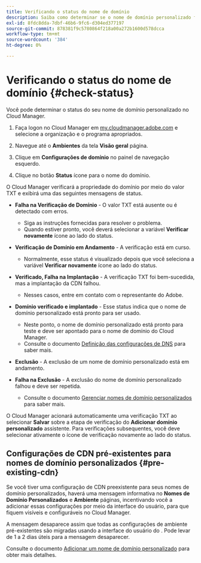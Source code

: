 ```yaml
---
title: Verificando o status do nome de domínio
description: Saiba como determinar se o nome de domínio personalizado foi verificado com êxito pelo Cloud Manager.
exl-id: 8fdc8dda-7dbf-46b6-9fc6-d304ed377197
source-git-commit: 878381f9c5780864f218a00a272b1600d578dcca
workflow-type: tm+mt
source-wordcount: '384'
ht-degree: 0%

---
```



# Verificando o status do nome de domínio {#check-status}

Você pode determinar o status do seu nome de domínio personalizado no Cloud Manager.

1. Faça logon no Cloud Manager em [my.cloudmanager.adobe.com](https://my.cloudmanager.adobe.com/) e selecione a organização e o programa apropriados.

1. Navegue até o **Ambientes** da tela **Visão geral** página.

1. Clique em **Configurações de domínio** no painel de navegação esquerdo.

1. Clique no botão **Status** ícone para o nome do domínio.

O Cloud Manager verificará a propriedade do domínio por meio do valor TXT e exibirá uma das seguintes mensagens de status.

* **Falha na Verificação de Domínio** - O valor TXT está ausente ou é detectado com erros.

   * Siga as instruções fornecidas para resolver o problema.
   * Quando estiver pronto, você deverá selecionar a variável **Verificar novamente** ícone ao lado do status.

* **Verificação de Domínio em Andamento** - A verificação está em curso.

   * Normalmente, esse status é visualizado depois que você seleciona a variável **Verificar novamente** ícone ao lado do status.

* **Verificado, Falha na Implantação** - A verificação TXT foi bem-sucedida, mas a implantação da CDN falhou.

   * Nesses casos, entre em contato com o representante do Adobe.

* **Domínio verificado e implantado** - Esse status indica que o nome de domínio personalizado está pronto para ser usado.

   * Neste ponto, o nome de domínio personalizado está pronto para teste e deve ser apontado para o nome de domínio do Cloud Manager.
   * Consulte o documento [Definição das configurações de DNS](/help/implementing/cloud-manager/custom-domain-names/configure-dns-settings.md) para saber mais.

* **Exclusão** - A exclusão de um nome de domínio personalizado está em andamento.

* **Falha na Exclusão** - A exclusão do nome de domínio personalizado falhou e deve ser repetida.

   * Consulte o documento [Gerenciar nomes de domínio personalizados](/help/implementing/cloud-manager/custom-domain-names/managing-custom-domain-names.md) para saber mais.

O Cloud Manager acionará automaticamente uma verificação TXT ao selecionar **Salvar** sobre a etapa de verificação do **Adicionar domínio personalizado** assistente. Para verificações subsequentes, você deve selecionar ativamente o ícone de verificação novamente ao lado do status.

## Configurações de CDN pré-existentes para nomes de domínio personalizados {#pre-existing-cdn}

Se você tiver uma configuração de CDN preexistente para seus nomes de domínio personalizados, haverá uma mensagem informativa no **Nomes de Domínio Personalizados** e **Ambiente** páginas, incentivando você a adicionar essas configurações por meio da interface do usuário, para que fiquem visíveis e configuráveis no Cloud Manager.

A mensagem desaparece assim que todas as configurações de ambiente pré-existentes são migradas usando a interface do usuário do . Pode levar de 1 a 2 dias úteis para a mensagem desaparecer.

Consulte o documento [Adicionar um nome de domínio personalizado](/help/implementing/cloud-manager/custom-domain-names/add-custom-domain-name.md) para obter mais detalhes.
